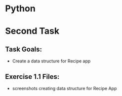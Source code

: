# Python

# Second Task

## Task Goals:

- Create a data structure for Recipe app

## Exercise 1.1 Files:

- screenshots creating data structure for Recipe App
